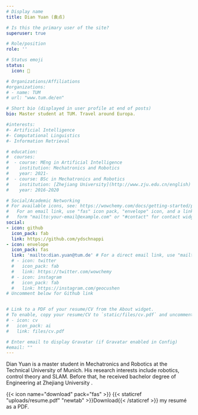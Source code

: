 ```yaml
---
# Display name
title: Dian Yuan (袁点)

# Is this the primary user of the site?
superuser: true

# Role/position
role: ''

# Status emoji
status:
  icon: 🤖

# Organizations/Affiliations
#organizations:
# - name: TUM
# url: "www.tum.de/en"

# Short bio (displayed in user profile at end of posts)
bio: Master student at TUM. Travel around Europa.

#interests:
#- Artificial Intelligence
#- Computational Linguistics
#- Information Retrieval

# education:
#  courses:
#  - course: MEng in Artificial Intelligence
#    institution: Mechatronics and Robotics
#    year: 2021-
#  - course: BSc in Mechatronics and Robotics 
#    institution: [Zhejiang University](http://www.zju.edu.cn/english)
#    year: 2016-2020

# Social/Academic Networking
# For available icons, see: https://wowchemy.com/docs/getting-started/page-builder/#icons
#   For an email link, use "fas" icon pack, "envelope" icon, and a link in the
#   form "mailto:your-email@example.com" or "#contact" for contact widget.
social:
- icon: github
  icon_pack: fab
  link: https://github.com/ydschnappi
- icon: envelope
  icon_pack: fas
  link: 'mailto:dian.yuan@tum.de' # For a direct email link, use "mailto:test@example.org".
  # - icon: twitter
  #   icon_pack: fab
  #   link: https://twitter.com/wowchemy
  # - icon: instagram
  #   icon_pack: fab
  #   link: https://instagram.com/geocushen
# Uncomment below for Github link


# Link to a PDF of your resume/CV from the About widget.
# To enable, copy your resume/CV to `static/files/cv.pdf` and uncomment the lines below.
# - icon: cv
#   icon_pack: ai
#   link: files/cv.pdf

# Enter email to display Gravatar (if Gravatar enabled in Config)
#email: ""
---
```


Dian Yuan is a master student in Mechatronics and Robotics at the Technical University of Munich. His research interests include robotics, control theory and SLAM. Before that, he received bachelor degree of Engineering at Zhejiang University .

{{< icon name="download" pack="fas" >}} {{< staticref "uploads/resume.pdf" "newtab" >}}Download{{< /staticref >}} my resumé as a PDF.
